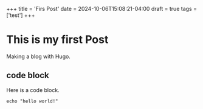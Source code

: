 +++
title = 'Firs Post'
date = 2024-10-06T15:08:21-04:00
draft = true
tags = ['test']
+++

# This is my first Post
Making a blog with Hugo.

## code block
Here is a code block.

```
echo "hello world!"
```